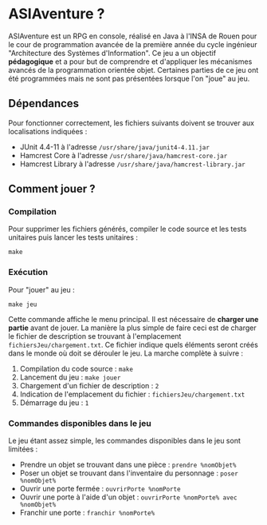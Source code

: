 # ASIAventure ?
ASIAventure est un RPG en console, réalisé en Java à l'INSA de Rouen pour le cour de programmation avancée de la première année du cycle ingénieur "Architecture des Systèmes d'Information". Ce jeu a un objectif **pédagogique** et a pour but de comprendre et d'appliquer les mécanismes avancés de la programmation orientée objet. Certaines parties de ce jeu ont été programmées mais ne sont pas présentées lorsque l'on "joue" au jeu.

## Dépendances
Pour fonctionner correctement, les fichiers suivants doivent se trouver aux localisations indiquées :

- JUnit 4.4-11 à l'adresse `/usr/share/java/junit4-4.11.jar`
- Hamcrest Core à l'adresse `/usr/share/java/hamcrest-core.jar`
- Hamcrest Library à l'adresse `/usr/share/java/hamcrest-library.jar`

## Comment jouer ?
### Compilation
Pour supprimer les fichiers générés, compiler le code source et les tests unitaires puis lancer les tests unitaires :

	make

### Exécution
Pour "jouer" au jeu :

	make jeu

Cette commande affiche le menu principal. Il est nécessaire de **charger une partie** avant de jouer. La manière la plus simple de faire ceci est de charger le fichier de description se trouvant à l'emplacement `fichiersJeu/chargement.txt`. Ce fichier indique quels éléments seront créés dans le monde où doit se dérouler le jeu. La marche complète à suivre :

1. Compilation du code source : `make`
2. Lancement du jeu : `make jouer`
3. Chargement d'un fichier de description : `2`
4. Indication de l'emplacement du fichier : `fichiersJeu/chargement.txt`
5. Démarrage du jeu : `1`

### Commandes disponibles dans le jeu
Le jeu étant assez simple, les commandes disponibles dans le jeu sont limitées :

- Prendre un objet se trouvant dans une pièce : `prendre %nomObjet%`
- Poser un objet se trouvant dans l'inventaire du personnage : `poser %nomObjet%`
- Ouvrir une porte fermée : `ouvrirPorte %nomPorte`
- Ouvrir une porte à l'aide d'un objet : `ouvrirPorte %nomPorte% avec %nomObjet%`
- Franchir une porte : `franchir %nomPorte%`